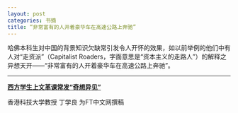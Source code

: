 ```yaml
---
layout: post
categories: 书摘
title: “非常富有的人开着豪华车在高速公路上奔驰”
---
```


哈佛本科生对中国的背景知识欠缺常引发令人开怀的效果，如以前举例的他们中有人对“走资派”（Capitalist Roaders，字面意思是“资本主义的走路人”）的解释之异想天开——“非常富有的人开着豪华车在高速公路上奔驰”。

---

**[西方学生上文革课常发“奇想异见”](http://www.ftchinese.com/story/001075209?full=y)**

香港科技大学教授 丁学良 为FT中文网撰稿